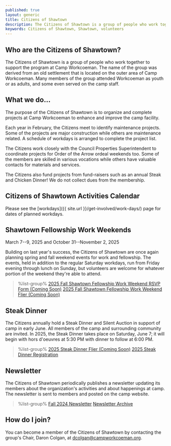 ```yaml
---
published: true
layout: generic
title: Citizens of Shawtown
description: The Citizens of Shawtown is a group of people who work together to support the program at Camp Workcoeman. Many members of the group attended Workcoeman as youth or as adults, and some even served on the camp staff.
keywords: Citizens of Shawtown, Shawtown, volunteers
---
```


## Who are the Citizens of Shawtown?

The Citizens of Shawtown is a group of people who work together to support the
program at Camp Workcoeman. The name of the group was derived from an old
settlement that is located on the outer area of Camp Workcoeman. Many members
of the group attended Workcoeman as youth or as adults, and some even served on
the camp staff.

## What we do...

The purpose of the Citizens of Shawtown is to organize and complete projects at
Camp Workcoeman to enhance and improve the camp facility.

Each year in February, the Citizens meet to identify maintenance projects. Some
of the projects are major construction while others are maintenance related. A
schedule of workdays is arranged to complete the project list.

The Citizens work closely with the Council Properties Superintendent to coordinate projects for Order
of the Arrow ordeal weekends too. Some of the members are skilled in various
vocations while others have valuable contacts for materials and services.

The Citizens also fund projects from fund-raisers such as an annual Steak and
Chicken Dinner! We do not collect dues from the membership.

## Citizens of Shawtown Activities Calendar

Please see the [workdays]({{ site.url }}/get-involved/work-days/) page for dates of planned workdays.

## Shawtown Fellowship Work Weekends

March 7--9, 2025 and October 31--November 2, 2025

Building on last year's success, the Citizens of Shawtown are once again planning spring and fall weekend events for work and fellowship. The events, held in addition to the regular Saturday workdays, run from Friday evening through lunch on Sunday, but volunteers are welcome for whatever portion of the weekend they're able to attend.

> %list-group%
> <a href="{{ site.url }}/#" class="list-group-item">2025 Fall Shawtown Fellowship Work Weekend RSVP Form (Coming Soon)</a>
> <a href="{{ site.url }}/#" class="list-group-item">2025 Fall Shawtown Fellowship Work Weekend Flier (Coming Soon)</a>

## Steak Dinner

The Citizens annually hold a Steak Dinner and Silent Auction in support of camp in early June. All members of the camp and surrounding community are invited. In 2025, the Steak Dinner takes place on Saturday, June 7; it will begin with hors d'oeuvres at 5:30 PM with dinner to follow at 6:00 PM.

> %list-group%
> <a href="{{ site.url }}/#" class="list-group-item">2025 Steak Dinner Flier (Coming Soon)</a>
> <a href="https://scoutingevent.com/066-88232" class="list-group-item">2025 Steak Dinner Registration</a>

## Newsletter

The Citizens of Shawtown periodically publishes a newsletter updating its members about the organization's activities and about happenings at camp. The newsletter is sent to members and posted on the camp website.

> %list-group%
> <a href="{{ site.url }}/pdf/2024/shawtown-fall-2024.pdf" class="list-group-item">Fall 2024 Newsletter</a>
> <a href="{{ site.url }}/get-involved/citizens-of-shawtown/archive/" class="list-group-item">Newsletter Archive</a>

## How do I join?

You can become a member of the Citizens of Shawtown by contacting the group's
Chair, Daron Colgan, at [dcolgan@campworkcoeman.org](mailto:dcolgan@campworkcoeman.org).
